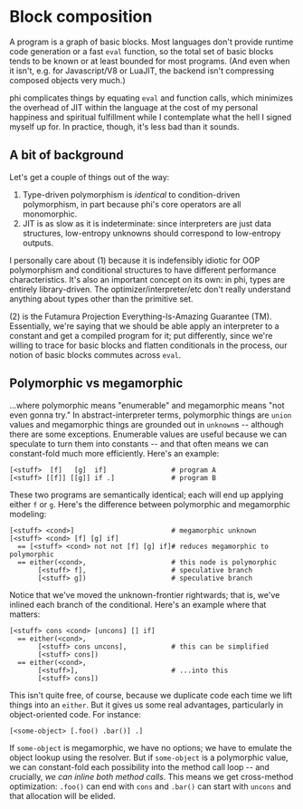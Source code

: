 # Block composition
A program is a graph of basic blocks. Most languages don't provide runtime code
generation or a fast `eval` function, so the total set of basic blocks tends to
be known or at least bounded for most programs. (And even when it isn't, e.g.
for Javascript/V8 or LuaJIT, the backend isn't compressing composed objects very
much.)

phi complicates things by equating `eval` and function calls, which minimizes
the overhead of JIT within the language at the cost of my personal happiness and
spiritual fulfillment while I contemplate what the hell I signed myself up for.
In practice, though, it's less bad than it sounds.

## A bit of background
Let's get a couple of things out of the way:

1. Type-driven polymorphism is _identical_ to condition-driven polymorphism, in
   part because phi's core operators are all monomorphic.
2. JIT is as slow as it is indeterminate: since interpreters are just data
   structures, low-entropy unknowns should correspond to low-entropy outputs.

I personally care about (1) because it is indefensibly idiotic for OOP
polymorphism and conditional structures to have different performance
characteristics. It's also an important concept on its own: in phi, types are
entirely library-driven. The optimizer/interpreter/etc don't really understand
anything about types other than the primitive set.

(2) is the Futamura Projection Everything-Is-Amazing Guarantee (TM).
Essentially, we're saying that we should be able apply an interpreter to a
constant and get a compiled program for it; put differently, since we're willing
to trace for basic blocks and flatten conditionals in the process, our notion of
basic blocks commutes across `eval`.

## Polymorphic vs megamorphic
...where polymorphic means "enumerable" and megamorphic means "not even gonna
try." In abstract-interpreter terms, polymorphic things are `union` values and
megamorphic things are grounded out in `unknown`s -- although there are some
exceptions. Enumerable values are useful because we can speculate to turn them
into constants -- and that often means we can constant-fold much more
efficiently. Here's an example:

```
[<stuff>  [f]   [g]  if]                # program A
[<stuff> [[f]] [[g]] if .]              # program B
```

These two programs are semantically identical; each will end up applying either
`f` or `g`. Here's the difference between polymorphic and megamorphic modeling:

```
[<stuff> <cond>]                        # megamorphic unknown
[<stuff> <cond> [f] [g] if]
  == [<stuff> <cond> not not [f] [g] if]# reduces megamorphic to polymorphic
  == either(<cond>,                     # this node is polymorphic
       [<stuff> f],                     # speculative branch
       [<stuff> g])                     # speculative branch
```

Notice that we've moved the unknown-frontier rightwards; that is, we've inlined
each branch of the conditional. Here's an example where that matters:

```
[<stuff> cons <cond> [uncons] [] if]
  == either(<cond>,
       [<stuff> cons uncons],           # this can be simplified
       [<stuff> cons])
  == either(<cond>,
       [<stuff>],                       # ...into this
       [<stuff> cons])
```

This isn't quite free, of course, because we duplicate code each time we lift
things into an `either`. But it gives us some real advantages, particularly in
object-oriented code. For instance:

```
[<some-object> [.foo() .bar()] .]
```

If `some-object` is megamorphic, we have no options; we have to emulate the
object lookup using the resolver. But if `some-object` is a polymorphic value,
we can constant-fold each possibility into the method call loop -- and
crucially, _we can inline both method calls_. This means we get cross-method
optimization: `.foo()` can end with `cons` and `.bar()` can start with `uncons`
and that allocation will be elided.
